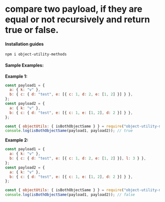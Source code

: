 # compare two payload, if they are equal or not recursively and return true or false.

#### Installation guides

```
npm i object-utility-methods
```

#### Sample Examples:

**Example 1:**

```javascript
const payload1 = {
  a: { k: "v" },
  b: { c: { d: "test", e: [{ c: 1, d: 2, e: [1, 2] }] } },
};
const payload2 = {
  a: { k: "v" },
  b: { c: { d: "test", e: [{ c: 1, e: [1, 2], d: 2 }] } },
};

const { objectUtils: { isBothObjectSame } } = require("object-utility-methods");
console.log(isBothObjectSame(payload1, payload2)); // true
```

**Example 2:**

```javascript
const payload1 = {
  a: { k: "v" },
  b: { c: { d: "test", e: [{ c: 1, d: 2, e: [1, 2] }], l: 3 } },
};
const payload2 = {
  a: { k: "v" },
  b: { c: { d: "test", e: [{ c: 1, e: [1, 2], d: 2 }] } },
};

const { objectUtils: { isBothObjectSame } } = require("object-utility-methods");
console.log(isBothObjectSame(payload1, payload2)); // false
```
